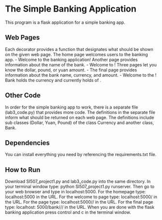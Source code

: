# The Simple Banking Application
This program is a flask application for a simple banking app.

## Web Pages
Each decorator provides a function that designates what should be shown on the given web page.
The home page welcomes users to the banking app. - Welcome to the banking application!
Another page provides information about the name of the bank. - Welcome to <bank name>!
Three pages let you know the dollar, pound, or yuan amount. - <currency name> <value amount>
The final page provides information about the bank name, currency, and amount. - Welcome to the <bank name>! <bank name> Bank holds the <currency> currency and currently holds <value> of <currency>.

## Other Code
In order for the simple banking app to work, there is a separate file (lab3_code.py) that provides more code. The definitions in the separate file inform what should be returned on each web page. The definitions include sub classes (Dollar, Yuan, Pound) of the class Currency and another class, Bank.

## Dependencies
You can install everything you need by referencing the requirements.txt file.

## How to Run
Download SI507_project1.py and lab3_code.py into the same directory. In your terminal window type: python SI507_project1.py runserver. Then go to your web browser and type in localhost:5000.
For the homepage type: localhost:5000 in the URL.
For the welcome to <bank name> page type: localhost:5000/<bank name> in the URL.
For the <currency name> <value amount> page type: localhost:5000/<currency name>/<value amount> in the URL.
For the final page type: localhost: 5000/bank/<bank name>/<currency name>/<value amount> in the URL.
When you are done with the flask banking application press control and c in the terminal window.

